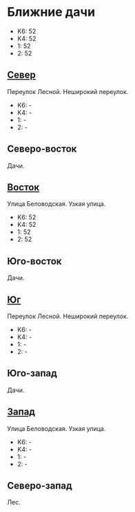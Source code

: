 # Ближние дачи

* K6:   52
* K4:   52
* 1:    52
* 2:    52

## [Север](./10390050.md)

Переулок Лесной.
Неширокий переулок.

* K6:   -
* K4:   -
* 1:    -
* 2:    -

## Северо-восток

Дачи.

## [Восток](./10395055.md)

Улица Беловодская.
Узкая улица.

* K6:   52
* K4:   52
* 1:    52
* 2:    52

## Юго-восток

Дачи.

## [Юг](./10390060.md)

Переулок Лесной.
Неширокий переулок.

* K6:   -
* K4:   -
* 1:    -
* 2:    -

## Юго-запад

Дачи.

## [Запад](./10385055.md)

Улица Беловодская.
Узкая улица.

* K6:   -
* K4:   -
* 1:    -
* 2:    -

## Северо-запад

Лес.
